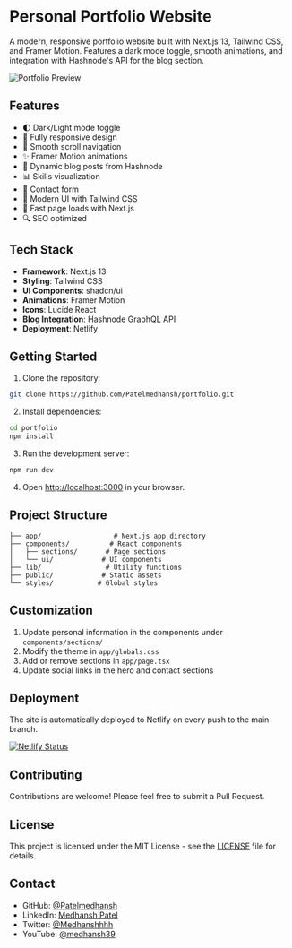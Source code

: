 # Personal Portfolio Website

A modern, responsive portfolio website built with Next.js 13, Tailwind CSS, and Framer Motion. Features a dark mode toggle, smooth animations, and integration with Hashnode's API for the blog section.

![Portfolio Preview](https://github.com/Patelmedhansh/portfolio/raw/main/public/preview.png)

## Features

- 🌓 Dark/Light mode toggle
- 📱 Fully responsive design
- 🎯 Smooth scroll navigation
- ✨ Framer Motion animations
- 📝 Dynamic blog posts from Hashnode
- 📊 Skills visualization
- 💬 Contact form
- 🎨 Modern UI with Tailwind CSS
- 🚀 Fast page loads with Next.js
- 🔍 SEO optimized

## Tech Stack

- **Framework**: Next.js 13
- **Styling**: Tailwind CSS
- **UI Components**: shadcn/ui
- **Animations**: Framer Motion
- **Icons**: Lucide React
- **Blog Integration**: Hashnode GraphQL API
- **Deployment**: Netlify

## Getting Started

1. Clone the repository:
```bash
git clone https://github.com/Patelmedhansh/portfolio.git
```

2. Install dependencies:
```bash
cd portfolio
npm install
```

3. Run the development server:
```bash
npm run dev
```

4. Open [http://localhost:3000](http://localhost:3000) in your browser.

## Project Structure

```
├── app/                  # Next.js app directory
├── components/          # React components
│   ├── sections/       # Page sections
│   └── ui/            # UI components
├── lib/                # Utility functions
├── public/            # Static assets
└── styles/           # Global styles
```

## Customization

1. Update personal information in the components under `components/sections/`
2. Modify the theme in `app/globals.css`
3. Add or remove sections in `app/page.tsx`
4. Update social links in the hero and contact sections

## Deployment

The site is automatically deployed to Netlify on every push to the main branch.

[![Netlify Status](https://api.netlify.com/api/v1/badges/your-badge-id/deploy-status)](https://app.netlify.com/sites/your-site/deploys)

## Contributing

Contributions are welcome! Please feel free to submit a Pull Request.

## License

This project is licensed under the MIT License - see the [LICENSE](LICENSE) file for details.

## Contact

- GitHub: [@Patelmedhansh](https://github.com/Patelmedhansh)
- LinkedIn: [Medhansh Patel](https://www.linkedin.com/in/medhansh-patel-6b9349215/)
- Twitter: [@Medhanshhhh](https://twitter.com/Medhanshhhh)
- YouTube: [@medhansh39](https://www.youtube.com/@medhansh39)